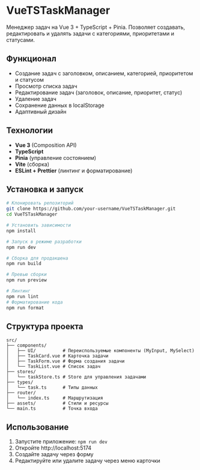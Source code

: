 # VueTSTaskManager

Менеджер задач на Vue 3 + TypeScript + Pinia. Позволяет создавать, редактировать и удалять задачи с категориями, приоритетами и статусами.

## Функционал

- Создание задач с заголовком, описанием, категорией, приоритетом и статусом
- Просмотр списка задач
- Редактирование задач (заголовок, описание, приоритет, статус)
- Удаление задач
- Сохранение данных в localStorage
- Адаптивный дизайн

## Технологии

- **Vue 3** (Composition API)
- **TypeScript**
- **Pinia** (управление состоянием)
- **Vite** (сборка)
- **ESLint + Prettier** (линтинг и форматирование)

## Установка и запуск

```bash
# Клонировать репозиторий
git clone https://github.com/your-username/VueTSTaskManager.git
cd VueTSTaskManager

# Установить зависимости
npm install

# Запуск в режиме разработки
npm run dev

# Сборка для продакшена
npm run build

# Превью сборки
npm run preview

# Линтинг
npm run lint
# Форматирование кода
npm run format
```

## Структура проекта

```
src/
├── components/
│   ├── UI/          # Переиспользуемые компоненты (MyInput, MySelect)
│   ├── TaskCard.vue # Карточка задачи
│   ├── TaskForm.vue # Форма создания задачи
│   └── TaskList.vue # Список задач
├── stores/
│   └── taskStore.ts # Store для управления задачами
├── types/
│   └── task.ts      # Типы данных
├── router/
│   └── index.ts     # Маршрутизация
├── assets/          # Стили и ресурсы
└── main.ts          # Точка входа
```

## Использование

1. Запустите приложение: `npm run dev`
2. Откройте http://localhost:5174
3. Создайте задачу через форму
4. Редактируйте или удалите задачу через меню карточки

